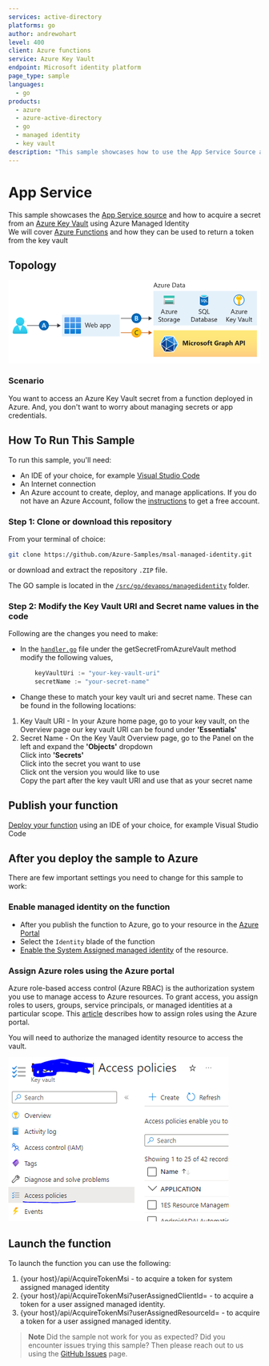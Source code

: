 ```yaml
---
services: active-directory
platforms: go
author: andrewohart
level: 400
client: Azure functions
service: Azure Key Vault
endpoint: Microsoft identity platform
page_type: sample
languages:
  - go  
products:
  - azure
  - azure-active-directory  
  - go
  - managed identity
  - key vault
description: "This sample showcases how to use the App Service Source and develop an Azure function that gets a secret from a key Vault using Managed Identities."
---
```

# App Service

This sample showcases the [App Service source](https://learn.microsoft.com/en-us/azure/app-service/) and how to acquire a secret from an [Azure Key Vault](https://vault.azure.net) using Azure Managed Identity  
We will cover [Azure Functions](https://learn.microsoft.com/en-us/azure/azure-functions/create-first-function-vs-code-other?tabs=go%2Cwindows) and how they can be used to return a token from the key vault

## Topology

![Overview](../../images/call-kv.png)

### Scenario

You want to access an Azure Key Vault secret from a function deployed in Azure. And, you don't want to worry about managing secrets or app credentials.

## How To Run This Sample

To run this sample, you'll need:

- An IDE of your choice, for example [Visual Studio Code](https://code.visualstudio.com/download)
- An Internet connection
- An Azure account to create, deploy, and manage applications. If you do not have an Azure Account, follow the [instructions](https://azure.microsoft.com/free/) to get a free account.

### Step 1:  Clone or download this repository

From your terminal of choice:

```bash
git clone https://github.com/Azure-Samples/msal-managed-identity.git
```

or download and extract the repository `.ZIP` file.

The GO sample is located in the [`/src/go/devapps/managedidentity`](https://github.com/AzureAD/microsoft-authentication-library-for-go/blob/c5febcbae287a26a0cfedd45f4edeaf3c41ad7dc/apps/tests/devapps/managedidentity/managedidentity_sample.go) folder.

### Step 2:  Modify the Key Vault URI and Secret name values in the code

Following are the changes you need to make:

- In the [`handler.go`](https://github.com/Azure-Samples/msal-managed-identity/blob/main/src/go/sample/AcquireTokenMSI.go) file under the getSecretFromAzureVault method modify the following values,

    ```go
        keyVaultUri := "your-key-vault-uri"
        secretName := "your-secret-name"
    ```

- Change these to match your key vault uri and secret name. These can be found in the following locations:

1. Key Vault URI - In your Azure home page, go to your key vault, on the Overview page our key vault URI can be found under **'Essentials'**
1. Secret Name - On the Key Vault Overview page, go to the Panel on the left and expand the **'Objects'** dropdown  
Click into **'Secrets'**  
Click into the secret you want to use  
Click ont the version you would like to use  
Copy the part after the key vault URI and use that as your secret name  

## Publish your function

[Deploy your function](https://learn.microsoft.com/en-gb/azure/azure-functions/create-first-function-vs-code-other?tabs=go%2Cmacos) using an IDE of your choice, for example Visual Studio Code

## After you deploy the sample to Azure

There are few important settings you need to change for this sample to work:

### Enable managed identity on the function

- After you publish the function to Azure, go to your resource in the [Azure Portal](https://portal.azure.com/)
- Select the `Identity` blade of the function
- [Enable the System Assigned managed identity](https://learn.microsoft.com/azure/azure-functions/functions-identity-access-azure-sql-with-managed-identity#enable-system-assigned-managed-identity-on-azure-function) of the resource.

### Assign Azure roles using the Azure portal

Azure role-based access control (Azure RBAC) is the authorization system you use to manage access to Azure resources. To grant access, you assign roles to users, groups, service principals, or managed identities at a particular scope. This [article](https://learn.microsoft.com/azure/role-based-access-control/role-assignments-portal) describes how to assign roles using the Azure portal.

You will need to authorize the managed identity resource to access the vault.

![RBAC](../../images/rbac.png)

## Launch the function

To launch the function you can use the following:

1. {your host}/api/AcquireTokenMsi - to acquire a token for system assigned managed identity
2. {your host}/api/AcquireTokenMsi?userAssignedClientId=<client id of the user assigned managed identity> - to acquire a token for a user assigned managed identity.
3. {your host}/api/AcquireTokenMsi?userAssignedResourceId=<resource id of the user assigned managed identity> - to acquire a token for a user assigned managed identity.

> **Note**
> Did the sample not work for you as expected? Did you encounter issues trying this sample? Then please reach out to us using the [GitHub Issues](https://github.com/Azure-Samples/msal-managed-identity/issues) page.
